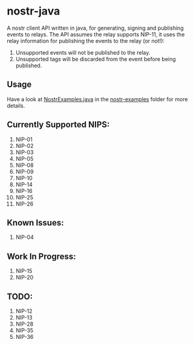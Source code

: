 # nostr-java
A nostr client API written in java, for generating, signing and publishing events to relays.
The API assumes the relay supports NIP-11, it uses the relay information for publishing the events to the relay (or not!):
1. Unsupported events will not be published to the relay.
2. Unsupported tags will be discarded from the event before being published.

## Usage
Have a look at [NostrExamples.java](https://github.com/tcheeric/nostr-java/blob/main/nostr-examples/src/main/java/com/tcheeric/nostr/examples/NostrExamples.java) in the [nostr-examples](https://github.com/tcheeric/nostr-java/tree/main/nostr-examples) folder for more details.

## Currently Supported NIPS:
 1. NIP-01
 2. NIP-02
 3. NIP-03
 5. NIP-05
 6. NIP-08
 7. NIP-09
 8. NIP-10
 9. NIP-14
 11. NIP-16
 13. NIP-25
 14. NIP-26

## Known Issues:
 1. NIP-04

## Work In Progress:
 1. NIP-15
 2. NIP-20

## TODO:
1. NIP-12
2. NIP-13
3. NIP-28
4. NIP-35
5. NIP-36